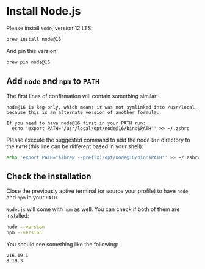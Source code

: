 # Install Node.js

Please install `Node`, version 12 LTS:

```sh
brew install node@16
```

And pin this version:

```sh
brew pin node@16
```

## Add `node` and `npm` to `PATH`

The first lines of confirmation will contain something similar:

```
node@16 is keg-only, which means it was not symlinked into /usr/local,
because this is an alternate version of another formula.

If you need to have node@16 first in your PATH run:
  echo 'export PATH="/usr/local/opt/node@16/bin:$PATH"' >> ~/.zshrc
```

Please execute the suggested command to add the node `bin` directory to the `PATH` (this line can be different based in your shell):

```sh
echo 'export PATH="$(brew --prefix)/opt/node@16/bin:$PATH"' >> ~/.zshrc
```

## Check the installation

Close the previously active terminal (or source your profile) to have `node` and `npm` in your `PATH`.

`Node.js` will come with `npm` as well.
You can check if both of them are installed:
 
```sh
node --version
npm --version
```

You should see something like the following:

```
v16.19.1
8.19.3
```
